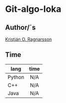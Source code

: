 # Git-algo-loka
## Author/´s
[Kristján O. Ragnarsson](https://github.com/Kristjan-O-Ragnarsson)

## Time

|lang         | time  |
|-------------|:-----:|
|Python       |  N/A  |
|C++          |  N/A  |
|Java         |  N/A  |
